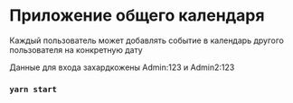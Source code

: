 # Приложение общего календаря

Каждый пользователь может добавлять событие в календарь другого пользователя на конкретную дату

Данные для входа захардкожены
Admin:123 и 
Admin2:123

### `yarn start`
